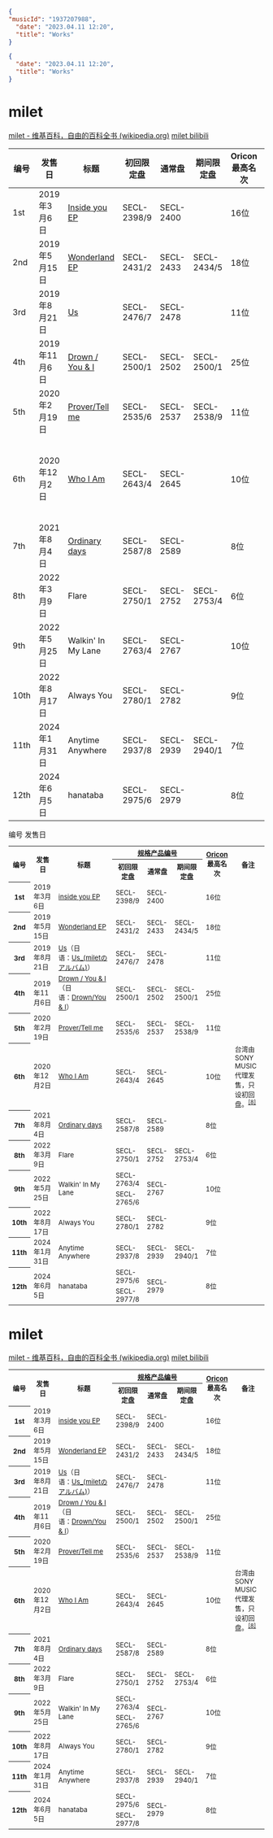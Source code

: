 ```json
{
"musicId": "1937207988",
  "date": "2023.04.11 12:20",
  "title": "Works"
}
```

```json
{
  "date": "2023.04.11 12:20",
  "title": "Works"
}
```

# milet

[milet - 维基百科，自由的百科全书 (wikipedia.org)](https://zh.wikipedia.org/wiki/Milet)
[milet bilibili](https://space.bilibili.com/3493108452952225?spm_id_from=333.337.0.0)


| 编号 | 发售日        | 标题                                                                                        | 初回限定盘  | 通常盘    | 期间限定盘  | Oricon 最高名次 | 备注                                   |
| ---- | ------------- | ------------------------------------------------------------------------------------------- | ----------- | --------- | ----------- | --------------- | -------------------------------------- |
| 1st  | 2019年3月6日  | [Inside you EP](https://zh.wikipedia.org/wiki/Inside_you_EP)                                | SECL-2398/9 | SECL-2400 |             | 16位            |                                        |
| 2nd  | 2019年5月15日 | [Wonderland EP](https://zh.wikipedia.org/wiki/Wonderland_EP)                                | SECL-2431/2 | SECL-2433 | SECL-2434/5 | 18位            |                                        |
| 3rd  | 2019年8月21日 | [Us](https://ja.wikipedia.org/wiki/Us_(milet%E3%81%AE%E3%82%A2%E3%83%AB%E3%83%90%E3%83%A0)) | SECL-2476/7 | SECL-2478 |             | 11位            |                                        |
| 4th  | 2019年11月6日 | [Drown / You & I](https://ja.wikipedia.org/wiki/Drown/You_%26_I)                            | SECL-2500/1 | SECL-2502 | SECL-2500/1 | 25位            |                                        |
| 5th  | 2020年2月19日 | [Prover/Tell me](https://zh.wikipedia.org/wiki/Prover/Tell_me)                              | SECL-2535/6 | SECL-2537 | SECL-2538/9 | 11位            |                                        |
| 6th  | 2020年12月2日 | [Who I Am](https://zh.wikipedia.org/wiki/Who_I_Am)                                          | SECL-2643/4 | SECL-2645 |             | 10位            | 台湾由SONY MUSIC代理发售，只设初回盘。 |
| 7th  | 2021年8月4日  | [Ordinary days](https://zh.wikipedia.org/wiki/Ordinary_days)                                | SECL-2587/8 | SECL-2589 |             | 8位             |                                        |
| 8th  | 2022年3月9日  | Flare                                                                                       | SECL-2750/1 | SECL-2752 | SECL-2753/4 | 6位             |                                        |
| 9th  | 2022年5月25日 | Walkin' In My Lane                                                                          | SECL-2763/4 | SECL-2767 |             | 10位            |                                        |
| 10th | 2022年8月17日 | Always You                                                                                  | SECL-2780/1 | SECL-2782 |             | 9位             |                                        |
| 11th | 2024年1月31日 | Anytime Anywhere                                                                            | SECL-2937/8 | SECL-2939 | SECL-2940/1 | 7位             |                                        |
| 12th | 2024年6月5日  | hanataba                                                                                    | SECL-2975/6 | SECL-2979 |             | 8位             |                                        |

<tbody><tr>
<th rowspan="2">编号</th>
<th rowspan="2">发售日</th>

<table class="wikitable" style="font-size:small;">
<tbody><tr>
<th rowspan="2">编号</th>
<th rowspan="2">发售日</th>
<th rowspan="2">标题</th>
<th colspan="3"><a href="/wiki/%E8%A6%8F%E6%A0%BC%E7%94%A2%E5%93%81%E7%B7%A8%E8%99%9F" title="规格产品编号">规格产品编号</a></th>
<th rowspan="2"><a href="/wiki/Oricon" title="Oricon">Oricon</a>最高名次</th>
<th rowspan="2">备注
</th></tr>
<tr>
<th>初回限定盘</th>
<th>通常盘</th>
<th>期间限定盘
</th></tr>
<tr>
<th>1st
</th>
<td>2019年3月6日</td>
<td><a href="/wiki/Inside_you_EP" title="Inside you EP">inside you EP</a></td>
<td>SECL-2398/9</td>
<td>SECL-2400</td>
<td></td>
<td>16位</td>
<td rowspan="5">
</td></tr>
<tr>
<th>2nd
</th>
<td>2019年5月15日</td>
<td><a href="/wiki/Wonderland_EP" title="Wonderland EP">Wonderland EP</a></td>
<td>SECL-2431/2</td>
<td>SECL-2433</td>
<td>SECL-2434/5</td>
<td>18位
</td></tr>
<tr>
<th>3rd
</th>
<td>2019年8月21日</td>
<td><span class="ilh-all" data-orig-title="Us (milet)" data-lang-code="ja" data-lang-name="日语" data-foreign-title="Us_(miletのアルバム)"><span class="ilh-page"><a href="/w/index.php?title=Us_(milet)&action=edit&redlink=1" class="new" original-title="Us (milet)（页面不存在）">Us</a></span><span class="noprint ilh-comment">（<span class="ilh-lang">日语</span><span class="ilh-colon">：</span><span class="ilh-link"><a href="https://ja.wikipedia.org/wiki/Us_(milet%E3%81%AE%E3%82%A2%E3%83%AB%E3%83%90%E3%83%A0)" class="extiw" title="ja:Us (miletのアルバム)"><span lang="ja" dir="auto">Us_(miletのアルバム)</span></a></span>）</span></span></td>
<td>SECL-2476/7</td>
<td>SECL-2478</td>
<td></td>
<td>11位
</td></tr>
<tr>
<th>4th
</th>
<td>2019年11月6日</td>
<td><span class="ilh-all" data-orig-title="Drown / You & I" data-lang-code="ja" data-lang-name="日语" data-foreign-title="Drown/You & I"><span class="ilh-page"><a href="/w/index.php?title=Drown_/_You_%26_I&action=edit&redlink=1" class="new" original-title="Drown / You & I（页面不存在）">Drown / You & I</a></span><span class="noprint ilh-comment">（<span class="ilh-lang">日语</span><span class="ilh-colon">：</span><span class="ilh-link"><a href="https://ja.wikipedia.org/wiki/Drown/You_%26_I" class="extiw" title="ja:Drown/You & I"><span lang="ja" dir="auto">Drown/You & I</span></a></span>）</span></span></td>
<td>SECL-2500/1</td>
<td>SECL-2502</td>
<td>SECL-2500/1</td>
<td>25位
</td></tr>
<tr>
<th>5th
</th>
<td>2020年2月19日</td>
<td><a href="/wiki/Prover/Tell_me" title="Prover/Tell me">Prover/Tell me</a></td>
<td>SECL-2535/6</td>
<td>SECL-2537</td>
<td>SECL-2538/9</td>
<td>11位
</td></tr>
<tr>
<th>6th
</th>
<td>2020年12月2日</td>
<td><a href="/wiki/Who_I_Am" title="Who I Am">Who I Am</a></td>
<td>SECL-2643/4</td>
<td>SECL-2645</td>
<td></td>
<td>10位</td>
<td>台湾由SONY MUSIC代理发售，只设初回盘。<sup id="cite_ref-8" class="reference"><a href="#cite_note-8"><span class="cite-bracket">[</span>8<span class="cite-bracket">]</span></a></sup>
</td></tr>
<tr>
<th>7th
</th>
<td>2021年8月4日</td>
<td><a href="/wiki/Ordinary_days" title="Ordinary days">Ordinary days</a></td>
<td>SECL-2587/8</td>
<td>SECL-2589</td>
<td></td>
<td>8位</td>
<td>
</td></tr>
<tr>
<th>8th
</th>
<td>2022年3月9日</td>
<td>Flare</td>
<td>SECL-2750/1</td>
<td>SECL-2752</td>
<td>SECL-2753/4</td>
<td>6位</td>
<td>
</td></tr>
<tr>
<th rowspan="2">9th
</th>
<td rowspan="2">2022年5月25日
</td>
<td rowspan="2">Walkin' In My Lane
</td>
<td>SECL-2763/4
</td>
<td rowspan="2">SECL-2767
</td>
<td rowspan="2">
</td>
<td rowspan="2">10位
</td>
<td rowspan="2">
</td></tr>
<tr>
<td>SECL-2765/6
</td></tr>
<tr>
<th>10th
</th>
<td>2022年8月17日
</td>
<td>Always You
</td>
<td>SECL-2780/1
</td>
<td>SECL-2782
</td>
<td>
</td>
<td>9位
</td>
<td>
</td></tr>
<tr>
<th>11th
</th>
<td>2024年1月31日
</td>
<td>Anytime Anywhere
</td>
<td>SECL-2937/8
</td>
<td>SECL-2939
</td>
<td>SECL-2940/1
</td>
<td>7位
</td>
<td>
</td></tr>
<tr>
<th rowspan="2">12th
</th>
<td rowspan="2">2024年6月5日
</td>
<td rowspan="2">hanataba
</td>
<td>SECL-2975/6
</td>
<td rowspan="2">SECL-2979
</td>
<td rowspan="2">
</td>
<td rowspan="2">8位
</td>
<td rowspan="2">
</td></tr>
<tr>
<td>SECL-2977/8
</td></tr></tbody></table>

# milet

[milet - 维基百科，自由的百科全书 (wikipedia.org)](https://zh.wikipedia.org/wiki/Milet)
[milet bilibili](https://space.bilibili.com/3493108452952225?spm_id_from=333.337.0.0)

<table class="wikitable" style="font-size:small;">
<tbody><tr>
<th rowspan="2">编号</th>
<th rowspan="2">发售日</th>
<th rowspan="2">标题</th>
<th colspan="3"><a href="/wiki/%E8%A6%8F%E6%A0%BC%E7%94%A2%E5%93%81%E7%B7%A8%E8%99%9F" title="规格产品编号">规格产品编号</a></th>
<th rowspan="2"><a href="/wiki/Oricon" title="Oricon">Oricon</a>最高名次</th>
<th rowspan="2">备注
</th></tr>
<tr>
<th>初回限定盘</th>
<th>通常盘</th>
<th>期间限定盘
</th></tr>
<tr>
<th>1st
</th>
<td>2019年3月6日</td>
<td><a href="/wiki/Inside_you_EP" title="Inside you EP">inside you EP</a></td>
<td>SECL-2398/9</td>
<td>SECL-2400</td>
<td></td>
<td>16位</td>
<td rowspan="5">
</td></tr>
<tr>
<th>2nd
</th>
<td>2019年5月15日</td>
<td><a href="/wiki/Wonderland_EP" title="Wonderland EP">Wonderland EP</a></td>
<td>SECL-2431/2</td>
<td>SECL-2433</td>
<td>SECL-2434/5</td>
<td>18位
</td></tr>
<tr>
<th>3rd
</th>
<td>2019年8月21日</td>
<td><span class="ilh-all" data-orig-title="Us (milet)" data-lang-code="ja" data-lang-name="日语" data-foreign-title="Us_(miletのアルバム)"><span class="ilh-page"><a href="/w/index.php?title=Us_(milet)&action=edit&redlink=1" class="new" original-title="Us (milet)（页面不存在）">Us</a></span><span class="noprint ilh-comment">（<span class="ilh-lang">日语</span><span class="ilh-colon">：</span><span class="ilh-link"><a href="https://ja.wikipedia.org/wiki/Us_(milet%E3%81%AE%E3%82%A2%E3%83%AB%E3%83%90%E3%83%A0)" class="extiw" title="ja:Us (miletのアルバム)"><span lang="ja" dir="auto">Us_(miletのアルバム)</span></a></span>）</span></span></td>
<td>SECL-2476/7</td>
<td>SECL-2478</td>
<td></td>
<td>11位
</td></tr>
<tr>
<th>4th
</th>
<td>2019年11月6日</td>
<td><span class="ilh-all" data-orig-title="Drown / You & I" data-lang-code="ja" data-lang-name="日语" data-foreign-title="Drown/You & I"><span class="ilh-page"><a href="/w/index.php?title=Drown_/_You_%26_I&action=edit&redlink=1" class="new" original-title="Drown / You & I（页面不存在）">Drown / You & I</a></span><span class="noprint ilh-comment">（<span class="ilh-lang">日语</span><span class="ilh-colon">：</span><span class="ilh-link"><a href="https://ja.wikipedia.org/wiki/Drown/You_%26_I" class="extiw" title="ja:Drown/You & I"><span lang="ja" dir="auto">Drown/You & I</span></a></span>）</span></span></td>
<td>SECL-2500/1</td>
<td>SECL-2502</td>
<td>SECL-2500/1</td>
<td>25位
</td></tr>
<tr>
<th>5th
</th>
<td>2020年2月19日</td>
<td><a href="/wiki/Prover/Tell_me" title="Prover/Tell me">Prover/Tell me</a></td>
<td>SECL-2535/6</td>
<td>SECL-2537</td>
<td>SECL-2538/9</td>
<td>11位
</td></tr>
<tr>
<th>6th
</th>
<td>2020年12月2日</td>
<td><a href="/wiki/Who_I_Am" title="Who I Am">Who I Am</a></td>
<td>SECL-2643/4</td>
<td>SECL-2645</td>
<td></td>
<td>10位</td>
<td>台湾由SONY MUSIC代理发售，只设初回盘。<sup id="cite_ref-8" class="reference"><a href="#cite_note-8"><span class="cite-bracket">[</span>8<span class="cite-bracket">]</span></a></sup>
</td></tr>
<tr>
<th>7th
</th>
<td>2021年8月4日</td>
<td><a href="/wiki/Ordinary_days" title="Ordinary days">Ordinary days</a></td>
<td>SECL-2587/8</td>
<td>SECL-2589</td>
<td></td>
<td>8位</td>
<td>
</td></tr>
<tr>
<th>8th
</th>
<td>2022年3月9日</td>
<td>Flare</td>
<td>SECL-2750/1</td>
<td>SECL-2752</td>
<td>SECL-2753/4</td>
<td>6位</td>
<td>
</td></tr>
<tr>
<th rowspan="2">9th
</th>
<td rowspan="2">2022年5月25日
</td>
<td rowspan="2">Walkin' In My Lane
</td>
<td>SECL-2763/4
</td>
<td rowspan="2">SECL-2767
</td>
<td rowspan="2">
</td>
<td rowspan="2">10位
</td>
<td rowspan="2">
</td></tr>
<tr>
<td>SECL-2765/6
</td></tr>
<tr>
<th>10th
</th>
<td>2022年8月17日
</td>
<td>Always You
</td>
<td>SECL-2780/1
</td>
<td>SECL-2782
</td>
<td>
</td>
<td>9位
</td>
<td>
</td></tr>
<tr>
<th>11th
</th>
<td>2024年1月31日
</td>
<td>Anytime Anywhere
</td>
<td>SECL-2937/8
</td>
<td>SECL-2939
</td>
<td>SECL-2940/1
</td>
<td>7位
</td>
<td>
</td></tr>
<tr>
<th rowspan="2">12th
</th>
<td rowspan="2">2024年6月5日
</td>
<td rowspan="2">hanataba
</td>
<td>SECL-2975/6
</td>
<td rowspan="2">SECL-2979
</td>
<td rowspan="2">
</td>
<td rowspan="2">8位
</td>
<td rowspan="2">
</td></tr>
<tr>
<td>SECL-2977/8
</td></tr></tbody></table>
